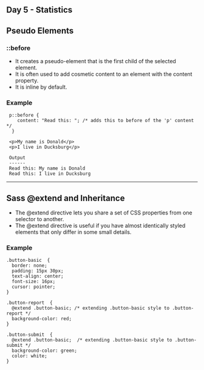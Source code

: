 ## Day 5 - Statistics

## Pseudo Elements

### ::before

  - It creates a pseudo-element that is the first child of the selected element. 
  - It is often used to add cosmetic content to an element with the content property. 
  - It is inline by default.

   ### Example
   
     p::before {
        content: "Read this: "; /* adds this to before of the 'p' content */
      }
      
     <p>My name is Donald</p>
     <p>I live in Ducksburg</p> 
     
     Output
     ------
     Read this: My name is Donald
     Read this: I live in Ducksburg

---

## Sass @extend and Inheritance

  - The @extend directive lets you share a set of CSS properties from one selector to another.
  - The @extend directive is useful if you have almost identically styled elements that only differ in some small details.

  ### Example
  
    .button-basic  {
      border: none;
      padding: 15px 30px;
      text-align: center;
      font-size: 16px;
      cursor: pointer;
    }

    .button-report  {
      @extend .button-basic; /* extending .button-basic style to .button-report */
      background-color: red;
    }

    .button-submit  {
      @extend .button-basic;  /* extending .button-basic style to .button-submit */
      background-color: green;
      color: white;
    }

      


